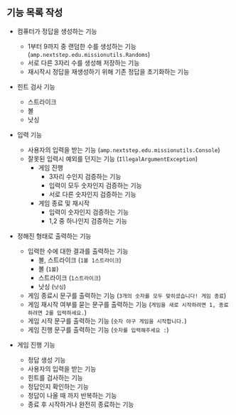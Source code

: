 ## 기능 목록 작성

- 컴퓨터가 정답을 생성하는 기능
    - 1부터 9까지 중 랜덤한 수를 생성하는 기능 (`amp.nextstep.edu.missionutils.Randoms`)
    - 서로 다른 3자리 수를 생성해 저장하는 기능
    - 재시작시 정답을 재생성하기 위해 기존 정답을 초기화하는 기능


- 힌트 검사 기능
    - 스트라이크
    - 볼
    - 낫싱


- 입력 기능
    - 사용자의 입력을 받는 기능 (`amp.nextstep.edu.missionutils.Console`)
    - 잘못된 입력시 예외를 던지는 기능 (`IllegalArgumentException`)
        - 게임 진행
            - 3자리 수인지 검증하는 기능
            - 입력이 모두 숫자인지 검증하는 기능
            - 서로 다른 숫자인지 검증하는 기능
        - 게임 종료 및 재시작
            - 입력이 숫자인지 검증하는 기능
            - 1,2 중 하나인지 검증하는 기능
- 정해진 형태로 출력하는 기능
  - 입력한 수에 대한 결과를 출력하는 기능
      - 볼, 스트라이크 (`1볼 1스트라이크`)
      - 볼 (`1볼`)
      - 스트라이크 (`1스트라이크`)
      - 낫싱 (`낫싱`)
  - 게임 종료시 문구를 출력하는 기능 (`3개의 숫자를 모두 맞히셨습니다! 게임 종료`)
  - 게임 재시작 여부를 묻는 문구를 출력하는 기능 (`게임을 새로 시작하려면 1, 종료하려면 2를 입력하세요.`)
  - 게임 시작 문구를 출력하는 기능 (`숫자 야구 게임을 시작합니다.`)
  - 게임 진행 문구를 출력하는 기능 (`숫자를 입력해주세요 :`)


- 게임 진행 기능
    - 정답 생성 기능
    - 사용자의 입력을 받는 기능
    - 힌트를 검사하는 기능
    - 정답인지 확인하는 기능
    - 정답이 나올 때 까지 반복하는 기능
    - 종료 후 시작하거나 완전히 종료하는 기능
